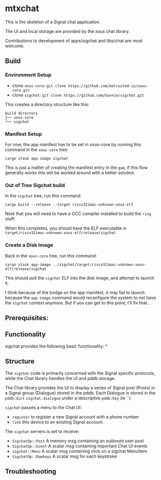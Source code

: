 # mtxchat

This is the skeleton of a Signal chat application.

The UI and local storage are provided by the xous chat library.

Contributions to development of apps/sigchat and libs/chat are most welcome.


## Build

### Environment Setup

- clone `xous-core`: `git clone https://github.com/betrusted-io/xous-core.git`
- clone `sigchat`: `git clone https://github.com/bunnie/sigchat.git`

This creates a directory structure like this:

```
build directory
├── xous-core
└── sigchat
```

### Manifest Setup

For now, the app manifest has to be set in xous-core by running this command in the `xous-core` tree:

`cargo xtask app-image sigchat`

This is just a matter of creating the manifest entry in the `gam`, if this flow generally works this will be worked around with a better solution.

### Out of Tree Sigchat build

In the `sigchat` tree, run this command:

`cargo build --release --target riscv32imac-unknown-xous-elf`

Note that you will need to have a GCC compiler installed to build the `ring` stuff.

When this completes, you should have the ELF executable in `target/riscv32imac-unknown-xous-elf/release/sigchat`

### Create a Disk Image

Back in the `xous-core` tree, run this command:

`cargo xtask app-image ../sigchat/target/riscv32imac-unknown-xous-elf/release/sigchat`

This should pull the `sigchat` ELF into the disk image, and attempt to launch it.

I *think* because of the bodge on the app manifest, it may fail to launch because the `app-image` command would reconfigure the system to not have the `sigchat` context anymore. But if you can get to this point, I'll fix that...


## Prerequisites:


## Functionality

sigchat provides the following basic functionality:
* 


## Structure

The `sigchat` code is primarily concerned with the Signal specific protocols, while the Chat library handles the UI and pddb storage.

The Chat library provides the UI to display a series of Signal post (Posts) in a Signal group (Dialogue) stored in the pddb. Each Dialogue is stored in the `pddb:dict` `sigchat.dialogue` under a descriptive `pddb:key` (ie ``).

`sigchat` passes a menu to the Chat UI:
* `register` to register a new Signal account with a phone number
* `link` this device to an existing Signal account.

The `sigchat` servers is set to receive:
* `SigchatOp::Post` A memory msg containing an outbount user post
* `SigchatOp::Event` A scalar msg containing important Chat UI events
* `sigchat::Menu` A scalar msg containing click on a sigchat MenuItem
* `SigchatOp::Rawkeys` A scalar msg for each keystroke  


## Troubleshooting

